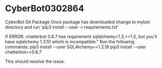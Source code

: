 # CyberBot0302864
CyberBot Git Package
Once package has downloaded change to mybot directory and run 'pip3 install --user -r requirements.txt'

If ERROR: chatterbot 0.8.7 has requirement sqlalchemy<1.3,>=1.2, but you'll have sqlalchemy 1.3.10 which is incompatible." Run the following commands: 
  pip3 install --user SQLAlchemy==1.2.19 
  pip3 install --user chatterbot==0.8.7
  
 This should resolve the issue.
